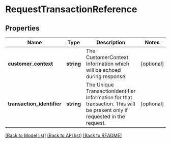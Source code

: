 # RequestTransactionReference

## Properties
Name | Type | Description | Notes
------------ | ------------- | ------------- | -------------
**customer_context** | **string** | The CustomerContext Information which will be echoed during response. | [optional] 
**transaction_identifier** | **string** | The Unique TransactionIdentifier Information for that transaction. This will be present only if requested in the request. | [optional] 

[[Back to Model list]](../../README.md#documentation-for-models) [[Back to API list]](../../README.md#documentation-for-api-endpoints) [[Back to README]](../../README.md)

